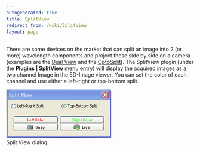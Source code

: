```yaml
---
autogenerated: true
title: SplitView
redirect_from: /wiki/SplitView
layout: page
---
```


There are some devices on the market that can split an image into 2 (or
more) wavelength components and project these side by side on a camera
(examples are the [Dual
View](http://www.magbiosystems.com/products/DV2.php) and the
[OptoSplit](http://www.cairn-research.co.uk/Products/Fluorescence/Fluorescence20II20Splitter)).
The SplitView plugin (under the **Plugins \| SplitView** menu entry)
will display the acquired images as a two channel Image in the 5D-Image
viewer. You can set the color of each channel and use either a
left-right or top-bottom split.

![Split View Dialog](media/Split_view.gif "fig:Split View Dialog")  
Split View dialog.

  


